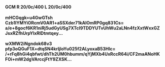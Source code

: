 #### GCM R 20/0c/400 L 20/0c/400
**mHCGqgk+u4GwGTsh**<br/>**Czb1lYMYiORcmV0AR1+aSSXder71kAlOmRP0gq831Cs=**<br/>**a/e+8gocf6KR1niRj5udGyUSg7XTcI9TDDYUTvUhWu2aLNn4fzXxtWxxGZJsxRZfhUrpYlxRlDtmtqey...**<br/><br/>
**wXMW2iNgndok68v3**<br/>**pfp3oQGuF1X+dtqSN4krIjloYu025f2ALyoxaB53Hlc=**<br/>**/+rFq8hGi4qbfwt/dhTh2UM0hbumm/qYjMXb4UxRccR64i/CF2maANoHKFOi+mW2dgVArccjFtY9ZXSK...**